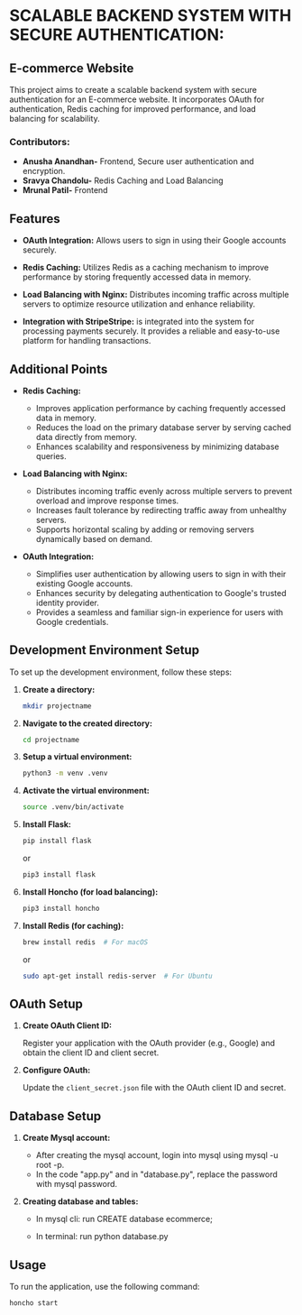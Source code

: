 # SCALABLE BACKEND SYSTEM WITH SECURE​ AUTHENTICATION:
## E-commerce Website

This project aims to create a scalable backend system with secure authentication for an E-commerce website. It incorporates OAuth for authentication, Redis caching for improved performance, and load balancing for scalability.
### Contributors:
- **Anusha Anandhan-** Frontend, Secure user authentication and encryption.
- **Sravya Chandolu-** Redis Caching and Load Balancing
- **Mrunal Patil-** Frontend

## Features

- **OAuth Integration:** Allows users to sign in using their Google accounts securely.
  
- **Redis Caching:** Utilizes Redis as a caching mechanism to improve performance by storing frequently accessed data in memory.

- **Load Balancing with Nginx:** Distributes incoming traffic across multiple servers to optimize resource utilization and enhance reliability.
  
- **Integration with StripeStripe:** is integrated into the system for processing payments securely. It provides a reliable and easy-to-use platform for handling transactions.

## Additional Points

- **Redis Caching:**
  - Improves application performance by caching frequently accessed data in memory.
  - Reduces the load on the primary database server by serving cached data directly from memory.
  - Enhances scalability and responsiveness by minimizing database queries.
  
- **Load Balancing with Nginx:**
  - Distributes incoming traffic evenly across multiple servers to prevent overload and improve response times.
  - Increases fault tolerance by redirecting traffic away from unhealthy servers.
  - Supports horizontal scaling by adding or removing servers dynamically based on demand.

- **OAuth Integration:**
  - Simplifies user authentication by allowing users to sign in with their existing Google accounts.
  - Enhances security by delegating authentication to Google's trusted identity provider.
  - Provides a seamless and familiar sign-in experience for users with Google credentials.



## Development Environment Setup

To set up the development environment, follow these steps:

1. **Create a directory:**

    ```bash
    mkdir projectname
    ```

2. **Navigate to the created directory:**

    ```bash
    cd projectname
    ```

3. **Setup a virtual environment:**

    ```bash
    python3 -m venv .venv
    ```

4. **Activate the virtual environment:**

    ```bash
    source .venv/bin/activate
    ```

5. **Install Flask:**

    ```bash
    pip install flask
    ```

    or

    ```bash
    pip3 install flask
    ```

6. **Install Honcho (for load balancing):**

    ```bash
    pip3 install honcho
    ```

7. **Install Redis (for caching):**

    ```bash
    brew install redis  # For macOS
    ```

    or

    ```bash
    sudo apt-get install redis-server  # For Ubuntu
    ```

## OAuth Setup

1. **Create OAuth Client ID:**
   
    Register your application with the OAuth provider (e.g., Google) and obtain the client ID and client secret.

2. **Configure OAuth:**

    Update the `client_secret.json` file with the OAuth client ID and secret.

## Database Setup

1. **Create Mysql account:**
   
   - After creating the mysql account, login into mysql using mysql -u root -p.
   - In the code "app.py" and in "database.py", replace the password with mysql password.

3. **Creating database and tables:**

   - In mysql cli:
     run CREATE database ecommerce;

   - In terminal:
     run python database.py
   

## Usage

To run the application, use the following command:

```bash
honcho start
